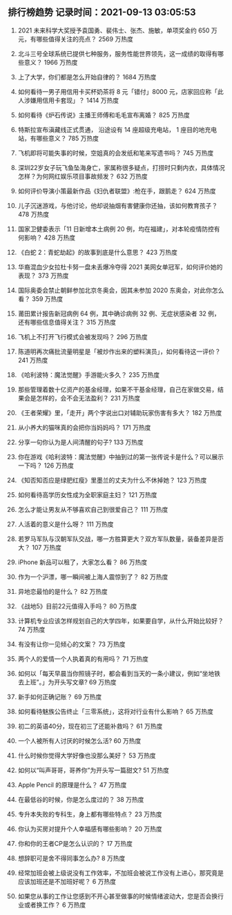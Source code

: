 
## 排行榜趋势 记录时间：2021-09-13 03:05:53
  
  1. 2021 未来科学大奖授予袁国勇、裴伟士、张杰、施敏，单项奖金约 650 万元，有哪些值得关注的亮点？ 2569 万热度
    
  2. 北斗三号全球系统已提供七种服务，服务性能世界领先，这一成绩的取得有哪些意义？ 1966 万热度
    
  3. 上了大学，你们都是怎么开始自律的？ 1684 万热度
    
  4. 如何看待一男子用信用卡买杯奶茶将 8 元「错付」8000 元，店家回应称「此人涉嫌用信用卡套现」？ 1414 万热度
    
  5. 如何看待《炉石传说》主播王师傅和毛毛宣布离婚？ 825 万热度
    
  6. 特斯拉宣布滇藏线正式贯通， 沿途设有 14 座超级充电站， 1 座目的地充电站，有哪些意义？ 785 万热度
    
  7. 飞机即将可能失事的时候，空姐真的会发纸和笔来写遗书吗？ 745 万热度
    
  8. 深圳22岁女子玩飞鱼坠海身亡，家属称很多疑点，打捞时只剩内衣，具体情况怎样？为何网红娱乐项目事故频发？ 632 万热度
    
  9. 如何评价导演小策最新作品《妇仇者联盟》:枪在手，跟鹅走？ 624 万热度
    
  10. 儿子沉迷游戏，与他讨论，他却说抽烟有害健康你还抽，该如何教育孩子？ 478 万热度
    
  11. 国家卫健委表示「11 日新增本土病例 20 例，均在福建」，对本轮疫情防控有何影响？ 428 万热度
    
  12. 《白蛇 2：青蛇劫起》的故事到底是什么意思？ 423 万热度
    
  13. 华裔混血少女拉杜卡努一盘未丢爆冷夺得 2021 美网女单冠军，如何评价她的表现？ 373 万热度
    
  14. 国际奥委会禁止朝鲜参加北京冬奥会，因其未参加 2020 东奥会，对此你怎么看？ 359 万热度
    
  15. 莆田累计报告新冠病例 64 例，其中确诊病例 32 例、无症状感染者 32 例，还有哪些信息值得关注？ 315 万热度
    
  16. 飞机上不打开飞行模式会被发现吗？ 296 万热度
    
  17. 陈道明再次痛批流量明星是「被炒作出来的塑料演员」，如何看待这一评价？ 241 万热度
    
  18. 《哈利波特：魔法觉醒》手游能火多久？ 235 万热度
    
  19. 那些管理着数十亿资产的基金经理，如果不干基金经理，自己在家做交易，结果会是怎样的，会不会无法盈利？ 231 万热度
    
  20. 《王者荣耀》里，「走开」两个字说出口对辅助玩家伤害有多大？ 182 万热度
    
  21. 从小养大的猫咪真的会把你当妈妈吗？ 171 万热度
    
  22. 分享一句你认为是人间清醒的句子? 133 万热度
    
  23. 你在游戏《哈利波特：魔法觉醒》中抽到过的第一张传说卡是什么？可以展示一下吗？ 126 万热度
    
  24. 《知否知否应是绿肥红瘦》里墨兰的丈夫为什么不休掉她？ 123 万热度
    
  25. 如何看待高学历女性成为全职家庭主妇？ 121 万热度
    
  26. 怎么才能让男友从不够喜欢自己到很爱自己？ 111 万热度
    
  27. 人活着的意义是什么呀？ 111 万热度
    
  28. 若罗马军队与汉朝军队交战，哪一方胜算更大？双方军队数量，装备差异是否大？ 107 万热度
    
  29. iPhone 新品可以租了，大家怎么看？ 86 万热度
    
  30. 作为一个沪漂，哪一瞬间被上海人震惊到了？ 82 万热度
    
  31. 异地恋最怕的是什么？ 82 万热度
    
  32. 《战地5》目前22元值得入手吗？ 80 万热度
    
  33. 计算机专业应该怎样规划自己的大学四年，如果要自学，从什么开始比较好？ 74 万热度
    
  34. 有没有让你一见倾心的文案？ 73 万热度
    
  35. 两个人的爱情一个人执着真的有用吗？ 71 万热度
    
  36. 如何以「每天早晨当你照镜子时，都会看到当天的一条小建议，例如“坐地铁去上班”。」为开头写文章? 69 万热度
    
  37. 新手如何正确记账？ 69 万热度
    
  38. 如何看待魅族公告终止「三零系统」，这将对行业有什么影响？ 65 万热度
    
  39. 初二的英语40分，现在初三了还能补救吗？ 61 万热度
    
  40. 一个人被所有人讨厌的时候怎么活? 60 万热度
    
  41. 什么时候你觉得大学好像也没那么美好？ 53 万热度
    
  42. 如何以“叫声哥哥，哥养你”为开头写一篇甜文? 51 万热度
    
  43. Apple Pencil 的原理是什么？ 47 万热度
    
  44. 在最低谷的时候，你是怎么度过的？ 38 万热度
    
  45. 专升本失败的专科生，身上都有哪些特点？ 23 万热度
    
  46. 你认为买房对提升个人幸福感有哪些影响？ 20 万热度
    
  47. 你和你的王者CP是怎么认识的？ 17 万热度
    
  48. 想辞职可是舍不得同事怎么办? 8 万热度
    
  49. 经常加班会被上级说没有工作效率，不加班会被说工作没有上进心，那究竟是应该加班还是不加班好呢？ 6 万热度
    
  50. 如果您从事的工作让您感到不开心甚至做事的时候情绪波动大，您是否会换行业或者换工作？ 6 万热度
    
